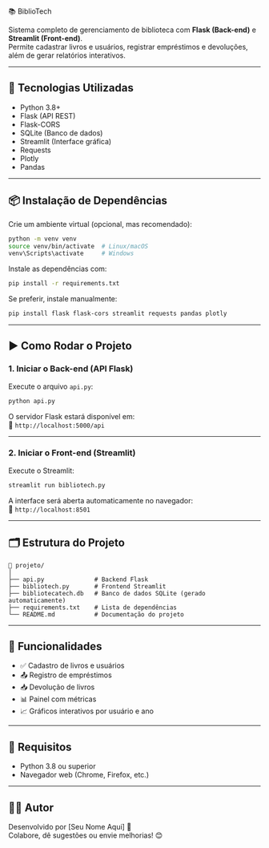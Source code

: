 📚 BiblioTech

Sistema completo de gerenciamento de biblioteca com **Flask (Back-end)** e **Streamlit (Front-end)**.  
Permite cadastrar livros e usuários, registrar empréstimos e devoluções, além de gerar relatórios interativos.

---

## 🔧 Tecnologias Utilizadas

- Python 3.8+
- Flask (API REST)
- Flask-CORS
- SQLite (Banco de dados)
- Streamlit (Interface gráfica)
- Requests
- Plotly
- Pandas

---

## 📦 Instalação de Dependências

Crie um ambiente virtual (opcional, mas recomendado):

```bash
python -m venv venv
source venv/bin/activate  # Linux/macOS
venv\Scripts\activate     # Windows
```

Instale as dependências com:

```bash
pip install -r requirements.txt
```

Se preferir, instale manualmente:

```bash
pip install flask flask-cors streamlit requests pandas plotly
```

---

## ▶️ Como Rodar o Projeto

### 1. **Iniciar o Back-end (API Flask)**

Execute o arquivo `api.py`:

```bash
python api.py
```

O servidor Flask estará disponível em:  
📍 `http://localhost:5000/api`

---

### 2. **Iniciar o Front-end (Streamlit)**

Execute o Streamlit:

```bash
streamlit run bibliotech.py
```

A interface será aberta automaticamente no navegador:  
📍 `http://localhost:8501`

---

## 🗂 Estrutura do Projeto

```
📁 projeto/
│
├── api.py              # Backend Flask
├── bibliotech.py       # Frontend Streamlit
├── bibliotecatech.db   # Banco de dados SQLite (gerado automaticamente)
├── requirements.txt    # Lista de dependências
└── README.md           # Documentação do projeto
```

---

## 📸 Funcionalidades

- ✅ Cadastro de livros e usuários
- 📤 Registro de empréstimos
- 📥 Devolução de livros
- 📊 Painel com métricas
- 📈 Gráficos interativos por usuário e ano

---

## 🧪 Requisitos

- Python 3.8 ou superior
- Navegador web (Chrome, Firefox, etc.)

---

## 👨‍💻 Autor

Desenvolvido por [Seu Nome Aqui] 🚀  
Colabore, dê sugestões ou envie melhorias! 😊
